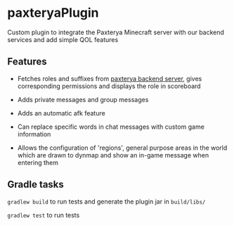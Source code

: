 # paxteryaPlugin
Custom plugin to integrate the Paxterya Minecraft server with our backend services and add simple QOL features

## Features

- Fetches roles and suffixes from [paxterya backend server](https://gitlab.com/paxterya/txt-bot-and-server), gives corresponding permissions and displays the role in scoreboard

- Adds private messages and group messages

- Adds an automatic afk feature

- Can replace specific words in chat messages with custom game information

- Allows the configuration of 'regions', general purpose areas in the world which are drawn to dynmap and show an in-game message when entering them

## Gradle tasks

`gradlew build` to run tests and generate the plugin jar in `build/libs/`

`gradlew test` to run tests
